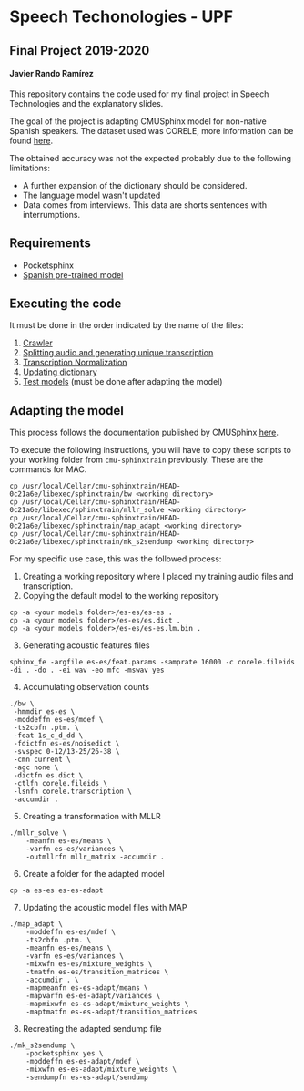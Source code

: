 # Speech Techonologies - UPF
## Final Project 2019-2020
#### Javier Rando Ramírez

This repository contains the code used for my final project in Speech Technologies and the explanatory slides.

The goal of the project is adapting CMUSphinx model for non-native Spanish speakers. The dataset used was CORELE, more information can be found [here](http://cartago.lllf.uam.es/corele/corpus_es.html).

The obtained accuracy was not the expected probably due to the following limitations:

* A further expansion of the dictionary should be considered.
* The language model wasn't updated
* Data comes from interviews. This data are shorts sentences with interrumptions.

## Requirements
* Pocketsphinx
* [Spanish pre-trained model](https://sourceforge.net/projects/cmusphinx/files/Acoustic%20and%20Language%20Models/Spanish/)

## Executing the code
It must be done in the order indicated by the name of the files:
1. [Crawler](https://github.com/javirandor/speech-technologies/blob/master/1.%20Crawler.ipynb)
2. [Splitting audio and generating unique transcription](https://github.com/javirandor/speech-technologies/blob/master/2.%20Split%20audio%20and%20generate%20transcription.ipynb)
3. [Transcription Normalization](https://github.com/javirandor/speech-technologies/blob/master/3.%20Transcription%20Normalization.ipynb)
4. [Updating dictionary](https://github.com/javirandor/speech-technologies/blob/master/4.%20Update%20Dictionary.ipynb)
5. [Test models](https://github.com/javirandor/speech-technologies/blob/master/5.%20Test%20models.ipynb) (must be done after adapting the model)

## Adapting the model
This process follows the documentation published by CMUSphinx [here](https://cmusphinx.github.io/wiki/tutorialadapt/).

To execute the following instructions, you will have to copy these scripts to your working folder from `cmu-sphinxtrain` previously. These are the commands for MAC.

```
cp /usr/local/Cellar/cmu-sphinxtrain/HEAD-0c21a6e/libexec/sphinxtrain/bw <working directory>
cp /usr/local/Cellar/cmu-sphinxtrain/HEAD-0c21a6e/libexec/sphinxtrain/mllr_solve <working directory>
cp /usr/local/Cellar/cmu-sphinxtrain/HEAD-0c21a6e/libexec/sphinxtrain/map_adapt <working directory>
cp /usr/local/Cellar/cmu-sphinxtrain/HEAD-0c21a6e/libexec/sphinxtrain/mk_s2sendump <working directory>
```

For my specific use case, this was the followed process:
1. Creating a working repository where I placed my training audio files and transcription.
2. Copying the default model to the working repository
```
cp -a <your models folder>/es-es/es-es .
cp -a <your models folder>/es-es/es.dict .
cp -a <your models folder>/es-es/es-es.lm.bin .
```
3. Generating acoustic features files
```
sphinx_fe -argfile es-es/feat.params -samprate 16000 -c corele.fileids -di . -do . -ei wav -eo mfc -mswav yes
```
4. Accumulating observation counts
```
./bw \
 -hmmdir es-es \
 -moddeffn es-es/mdef \
 -ts2cbfn .ptm. \
 -feat 1s_c_d_dd \
 -fdictfn es-es/noisedict \
 -svspec 0-12/13-25/26-38 \
 -cmn current \
 -agc none \
 -dictfn es.dict \
 -ctlfn corele.fileids \
 -lsnfn corele.transcription \
 -accumdir .
```
5. Creating a transformation with MLLR
```
./mllr_solve \
    -meanfn es-es/means \
    -varfn es-es/variances \
    -outmllrfn mllr_matrix -accumdir .
```
6. Create a folder for the adapted model
```
cp -a es-es es-es-adapt
```
7. Updating the acoustic model files with MAP
```
./map_adapt \
    -moddeffn es-es/mdef \
    -ts2cbfn .ptm. \
    -meanfn es-es/means \
    -varfn es-es/variances \
    -mixwfn es-es/mixture_weights \
    -tmatfn es-es/transition_matrices \
    -accumdir . \
    -mapmeanfn es-es-adapt/means \
    -mapvarfn es-es-adapt/variances \
    -mapmixwfn es-es-adapt/mixture_weights \
    -maptmatfn es-es-adapt/transition_matrices
```
8. Recreating the adapted sendump file
```
./mk_s2sendump \
    -pocketsphinx yes \
    -moddeffn es-es-adapt/mdef \
    -mixwfn es-es-adapt/mixture_weights \
    -sendumpfn es-es-adapt/sendump
